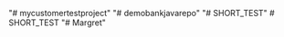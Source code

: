 "# mycustomertestproject" 
"# demobankjavarepo" 
"# SHORT_TEST" 
#   S H O R T _ T E S T  
 "# Margret" 
